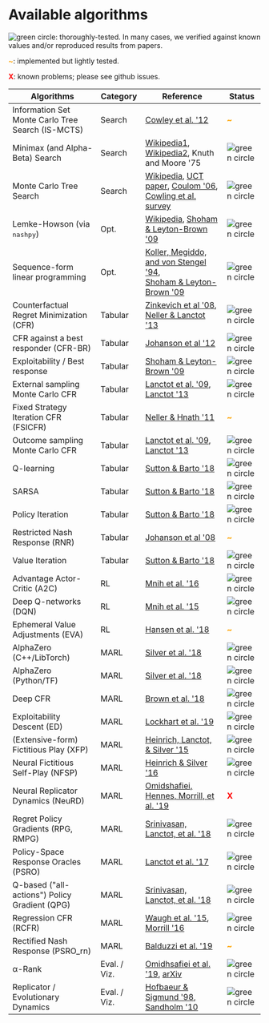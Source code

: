 # Available algorithms

![](_static/green_circ10.png "green circle"): thoroughly-tested. In many cases,
we verified against known values and/or reproduced results from papers.

<font color="orange"><b>~</b></font>: implemented but lightly tested.

<font color="red"><b>X</b></font>: known problems; please see github issues.

Algorithms                                        | Category     | Reference                                                                                                                                                                                                                                                                                                       | Status
------------------------------------------------- | ------------ | --------------------------------------------------------------------------------------------------------------------------------------------------------------------------------------------------------------------------------------------------------------------------------------------------------------- | ------
Information Set Monte Carlo Tree Search (IS-MCTS) | Search       | [Cowley et al. '12](https://ieeexplore.ieee.org/abstract/document/6203567)                                                                                                                                                                                                                                      | <font color="orange"><b>~</b></font>
Minimax (and Alpha-Beta) Search                   | Search       | [Wikipedia1](https://en.wikipedia.org/wiki/Minimax#Minimax_algorithm_with_alternate_moves), [Wikipedia2](https://en.wikipedia.org/wiki/Alpha%E2%80%93beta_pruning), Knuth and Moore '75                                                                                                                         | ![](_static/green_circ10.png "green circle")
Monte Carlo Tree Search                           | Search       | [Wikipedia](https://en.wikipedia.org/wiki/Monte_Carlo_tree_search), [UCT paper](http://ggp.stanford.edu/readings/uct.pdf), [Coulom '06](https://hal.inria.fr/inria-00116992/document), [Cowling et al. survey](http://www.incompleteideas.net/609%20dropbox/other%20readings%20and%20resources/MCTS-survey.pdf) | ![](_static/green_circ10.png "green circle")
Lemke-Howson (via <tt>nashpy</tt>)                | Opt.         | [Wikipedia](https://en.wikipedia.org/wiki/Lemke%E2%80%93Howson_algorithm), [Shoham &amp; Leyton-Brown '09](http://masfoundations.org/)                                                                                                                                                                          | ![](_static/green_circ10.png "green circle")
Sequence-form linear programming                  | Opt.         | [Koller, Megiddo, and von Stengel '94](http://theory.stanford.edu/~megiddo/pdf/stoc94.pdf), <br> [Shoham &amp; Leyton-Brown '09](http://masfoundations.org/)                                                                                                                                                    | ![](_static/green_circ10.png "green circle")
Counterfactual Regret Minimization (CFR)          | Tabular      | [Zinkevich et al '08](https://poker.cs.ualberta.ca/publications/NIPS07-cfr.pdf), [Neller &amp; Lanctot '13](http://modelai.gettysburg.edu/2013/cfr/cfr.pdf)                                                                                                                                                     | ![](_static/green_circ10.png "green circle")
CFR against a best responder (CFR-BR)             | Tabular      | [Johanson et al '12](https://poker.cs.ualberta.ca/publications/AAAI12-cfrbr.pdf)                                                                                                                                                                                                                                | ![](_static/green_circ10.png "green circle")
Exploitability / Best response                    | Tabular      | [Shoham &amp; Leyton-Brown '09](http://masfoundations.org/)                                                                                                                                                                                                                                                     | ![](_static/green_circ10.png "green circle")
External sampling Monte Carlo CFR                 | Tabular      | [Lanctot et al. '09](http://mlanctot.info/files/papers/nips09mccfr.pdf), [Lanctot '13](http://mlanctot.info/files/papers/PhD_Thesis_MarcLanctot.pdf)                                                                                                                                                            | ![](_static/green_circ10.png "green circle")
Fixed Strategy Iteration CFR (FSICFR)             | Tabular      | [Neller &amp; Hnath '11](https://cupola.gettysburg.edu/csfac/2/)                                                                                                                                                                                                                                                | <font color="orange"><b>~</b></font>
Outcome sampling Monte Carlo CFR                  | Tabular      | [Lanctot et al. '09](http://mlanctot.info/files/papers/nips09mccfr.pdf), [Lanctot '13](http://mlanctot.info/files/papers/PhD_Thesis_MarcLanctot.pdf)                                                                                                                                                            | ![](_static/green_circ10.png "green circle")
Q-learning                                        | Tabular      | [Sutton &amp; Barto '18](http://incompleteideas.net/book/the-book-2nd.html)                                                                                                                                                                                                                                     | ![](_static/green_circ10.png "green circle")
SARSA                                             | Tabular      | [Sutton &amp; Barto '18](http://incompleteideas.net/book/the-book-2nd.html)                                                                                                                                                                                                                                     | ![](_static/green_circ10.png "green circle")
Policy Iteration                                  | Tabular      | [Sutton &amp; Barto '18](http://incompleteideas.net/book/the-book-2nd.html)                                                                                                                                                                                                                                     | ![](_static/green_circ10.png "green circle")
Restricted Nash Response (RNR)                    | Tabular      | [Johanson et al '08](http://johanson.ca/publications/poker/2007-nips-rnash/2007-nips-rnash.html)                                                                                                                                                                                                                | <font color="orange"><b>~</b></font>
Value Iteration                                   | Tabular      | [Sutton &amp; Barto '18](http://incompleteideas.net/book/the-book-2nd.html)                                                                                                                                                                                                                                     | ![](_static/green_circ10.png "green circle")
Advantage Actor-Critic (A2C)                      | RL           | [Mnih et al. '16](https://arxiv.org/abs/1602.01783)                                                                                                                                                                                                                                                             | ![](_static/green_circ10.png "green circle")
Deep Q-networks (DQN)                             | RL           | [Mnih et al. '15](https://www.nature.com/articles/nature14236)                                                                                                                                                                                                                                                  | ![](_static/green_circ10.png "green circle")
Ephemeral Value Adjustments (EVA)                 | RL           | [Hansen et al. '18](https://arxiv.org/abs/1810.08163)                                                                                                                                                                                                                                                           | <font color="orange"><b>~</b></font>
AlphaZero (C++/LibTorch)                          | MARL         | [Silver et al. '18](https://science.sciencemag.org/content/362/6419/1140)                                                                                                                                                                                                                                       | ![](_static/green_circ10.png "green circle")
AlphaZero (Python/TF)                             | MARL         | [Silver et al. '18](https://science.sciencemag.org/content/362/6419/1140)                                                                                                                                                                                                                                       | ![](_static/green_circ10.png "green circle")
Deep CFR                                          | MARL         | [Brown et al. '18](https://arxiv.org/abs/1811.00164)                                                                                                                                                                                                                                                            | ![](_static/green_circ10.png "green circle")
Exploitability Descent (ED)                       | MARL         | [Lockhart et al. '19](https://arxiv.org/abs/1903.05614)                                                                                                                                                                                                                                                         | ![](_static/green_circ10.png "green circle")
(Extensive-form) Fictitious Play (XFP)            | MARL         | [Heinrich, Lanctot, &amp; Silver '15](http://proceedings.mlr.press/v37/heinrich15.pdf)                                                                                                                                                                                                                          | ![](_static/green_circ10.png "green circle")
Neural Fictitious Self-Play (NFSP)                | MARL         | [Heinrich &amp; Silver '16](https://arxiv.org/abs/1603.01121)                                                                                                                                                                                                                                                   | ![](_static/green_circ10.png "green circle")
Neural Replicator Dynamics (NeuRD)                | MARL         | [Omidshafiei, Hennes, Morrill, et al. '19](https://arxiv.org/abs/1906.00190)                                                                                                                                                                                                                                    | <font color="red"><b>X</b></font>
Regret Policy Gradients (RPG, RMPG)               | MARL         | [Srinivasan, Lanctot, et al. '18](https://arxiv.org/abs/1810.09026)                                                                                                                                                                                                                                             | ![](_static/green_circ10.png "green circle")
Policy-Space Response Oracles (PSRO)              | MARL         | [Lanctot et al. '17](https://arxiv.org/abs/1711.00832)                                                                                                                                                                                                                                                          | ![](_static/green_circ10.png "green circle")
Q-based ("all-actions") Policy Gradient (QPG)     | MARL         | [Srinivasan, Lanctot, et al. '18](https://arxiv.org/abs/1810.09026)                                                                                                                                                                                                                                             | ![](_static/green_circ10.png "green circle")
Regression CFR (RCFR)                             | MARL         | [Waugh et al. '15](https://arxiv.org/abs/1411.7974), [Morrill '16](https://poker.cs.ualberta.ca/publications/Morrill_Dustin_R_201603_MSc.pdf)                                                                                                                                                                   | ![](_static/green_circ10.png "green circle")
Rectified Nash Response (PSRO_rn)                 | MARL         | [Balduzzi et al. '19](https://arxiv.org/abs/1901.08106)                                                                                                                                                                                                                                                         | <font color="orange"><b>~</b></font>
&alpha;-Rank                                      | Eval. / Viz. | [Omidhsafiei et al. '19](https://www.nature.com/articles/s41598-019-45619-9), [arXiv](https://arxiv.org/abs/1903.01373)                                                                                                                                                                                         | ![](_static/green_circ10.png "green circle")
Replicator / Evolutionary Dynamics                | Eval. / Viz. | [Hofbaeur &amp; Sigmund '98](https://www.cambridge.org/core/books/evolutionary-games-and-population-dynamics/A8D94EBE6A16837E7CB3CED24E1948F8), [Sandholm '10](https://mitpress.mit.edu/books/population-games-and-evolutionary-dynamics)                                                                       | ![](_static/green_circ10.png "green circle")
